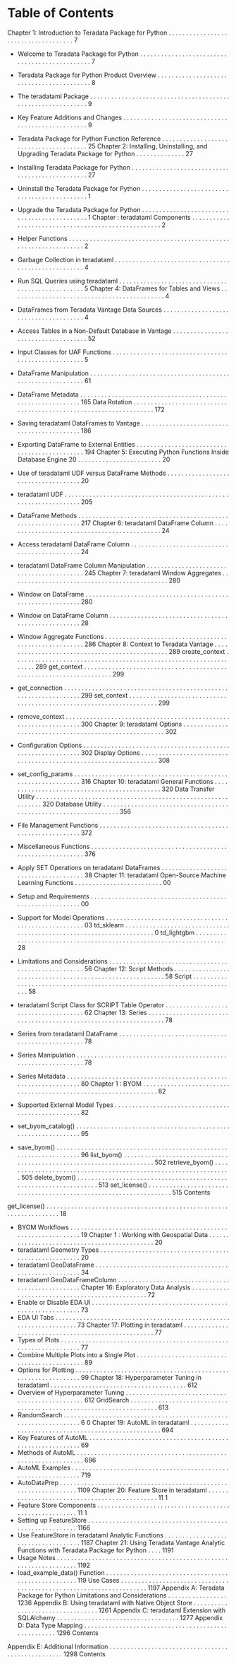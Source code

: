 # Table of Contents

Chapter 1: Introduction to Teradata Package for Python . . . . . . . . . . . . . . . . . . . . . . . . . . . . . . . . . . . .  7
* Welcome to Teradata Package for Python . . . . . . . . . . . . . . . . . . . . . . . . . . . . . . . . . . . . . . . . . . . . . .  7
* Teradata Package for Python Product Overview . . . . . . . . . . . . . . . . . . . . . . . . . . . . . . . . . . . . . . . . .  8
* The teradataml Package . . . . . . . . . . . . . . . . . . . . . . . . . . . . . . . . . . . . . . . . . . . . . . . . . . . . . . . . . . . .  9
* Key Feature Additions and Changes . . . . . . . . . . . . . . . . . . . . . . . . . . . . . . . . . . . . . . . . . . . . . . . . . .  9
* Teradata Package for Python Function Reference . . . . . . . . . . . . . . . . . . . . . . . . . . . . . . . . . . . . . . .  25
Chapter 2: Installing, Uninstalling, and Upgrading Teradata Package for Python . . . . . . . . . . . . . .  27
* Installing Teradata Package for Python . . . . . . . . . . . . . . . . . . . . . . . . . . . . . . . . . . . . . . . . . . . . . . . .  27
* Uninstall the Teradata Package for Python . . . . . . . . . . . . . . . . . . . . . . . . . . . . . . . . . . . . . . . . . . . . .
1
* Upgrade the Teradata Package for Python . . . . . . . . . . . . . . . . . . . . . . . . . . . . . . . . . . . . . . . . . . . . .
1
Chapter
: teradataml Components . . . . . . . . . . . . . . . . . . . . . . . . . . . . . . . . . . . . . . . . . . . . . . . . . . . .
2
* Helper Functions . . . . . . . . . . . . . . . . . . . . . . . . . . . . . . . . . . . . . . . . . . . . . . . . . . . . . . . . . . . . . . . . .
2
* Garbage Collection in teradataml . . . . . . . . . . . . . . . . . . . . . . . . . . . . . . . . . . . . . . . . . . . . . . . . . . . .
4
* Run SQL Queries using teradataml . . . . . . . . . . . . . . . . . . . . . . . . . . . . . . . . . . . . . . . . . . . . . . . . . .
5
Chapter 4: DataFrames for Tables and Views . . . . . . . . . . . . . . . . . . . . . . . . . . . . . . . . . . . . . . . . . . . .  4
* DataFrames from Teradata Vantage Data Sources . . . . . . . . . . . . . . . . . . . . . . . . . . . . . . . . . . . . . .  4
* Access Tables in a Non-Default Database in Vantage . . . . . . . . . . . . . . . . . . . . . . . . . . . . . . . . . . . .  52
* Input Classes for UAF Functions . . . . . . . . . . . . . . . . . . . . . . . . . . . . . . . . . . . . . . . . . . . . . . . . . . . .  5
* DataFrame Manipulation . . . . . . . . . . . . . . . . . . . . . . . . . . . . . . . . . . . . . . . . . . . . . . . . . . . . . . . . . . .  61
* DataFrame Metadata . . . . . . . . . . . . . . . . . . . . . . . . . . . . . . . . . . . . . . . . . . . . . . . . . . . . . . . . . . . .  165
Data Rotation . . . . . . . . . . . . . . . . . . . . . . . . . . . . . . . . . . . . . . . . . . . . . . . . . . . . . . . . . . . . . . . . . .  172
* Saving teradataml DataFrames to Vantage . . . . . . . . . . . . . . . . . . . . . . . . . . . . . . . . . . . . . . . . . . .  186
* Exporting DataFrame to External Entities . . . . . . . . . . . . . . . . . . . . . . . . . . . . . . . . . . . . . . . . . . . . .  194
Chapter 5: Executing Python Functions Inside Database Engine 20 . . . . . . . . . . . . . . . . . . . . . . . .  20
* Use of teradataml UDF versus DataFrame Methods . . . . . . . . . . . . . . . . . . . . . . . . . . . . . . . . . . . .  20
* teradataml UDF . . . . . . . . . . . . . . . . . . . . . . . . . . . . . . . . . . . . . . . . . . . . . . . . . . . . . . . . . . . . . . . . .  205
* DataFrame Methods . . . . . . . . . . . . . . . . . . . . . . . . . . . . . . . . . . . . . . . . . . . . . . . . . . . . . . . . . . . . .  217
Chapter 6: teradataml DataFrame Column . . . . . . . . . . . . . . . . . . . . . . . . . . . . . . . . . . . . . . . . . . . . .  24
* Access teradataml DataFrame Column . . . . . . . . . . . . . . . . . . . . . . . . . . . . . . . . . . . . . . . . . . . . . .  24
* teradataml DataFrame Column Manipulation . . . . . . . . . . . . . . . . . . . . . . . . . . . . . . . . . . . . . . . . . .  245
Chapter 7: teradataml Window Aggregates . . . . . . . . . . . . . . . . . . . . . . . . . . . . . . . . . . . . . . . . . . . . .  280
* Window on DataFrame . . . . . . . . . . . . . . . . . . . . . . . . . . . . . . . . . . . . . . . . . . . . . . . . . . . . . . . . . . .  280
* Window on DataFrame Column . . . . . . . . . . . . . . . . . . . . . . . . . . . . . . . . . . . . . . . . . . . . . . . . . . . .  28

* Window Aggregate Functions . . . . . . . . . . . . . . . . . . . . . . . . . . . . . . . . . . . . . . . . . . . . . . . . . . . . . .  286
Chapter 8: Context to Teradata Vantage . . . . . . . . . . . . . . . . . . . . . . . . . . . . . . . . . . . . . . . . . . . . . . .  289
create_context . . . . . . . . . . . . . . . . . . . . . . . . . . . . . . . . . . . . . . . . . . . . . . . . . . . . . . . . . . . . . . . . . .  289
get_context . . . . . . . . . . . . . . . . . . . . . . . . . . . . . . . . . . . . . . . . . . . . . . . . . . . . . . . . . . . . . . . . . . . .  299
* get_connection . . . . . . . . . . . . . . . . . . . . . . . . . . . . . . . . . . . . . . . . . . . . . . . . . . . . . . . . . . . . . . . . .  299
set_context . . . . . . . . . . . . . . . . . . . . . . . . . . . . . . . . . . . . . . . . . . . . . . . . . . . . . . . . . . . . . . . . . . . .  299
* remove_context . . . . . . . . . . . . . . . . . . . . . . . . . . . . . . . . . . . . . . . . . . . . . . . . . . . . . . . . . . . . . . . . .  300
Chapter 9: teradataml Options . . . . . . . . . . . . . . . . . . . . . . . . . . . . . . . . . . . . . . . . . . . . . . . . . . . . . . .  302
* Configuration Options . . . . . . . . . . . . . . . . . . . . . . . . . . . . . . . . . . . . . . . . . . . . . . . . . . . . . . . . . . . .  302
Display Options . . . . . . . . . . . . . . . . . . . . . . . . . . . . . . . . . . . . . . . . . . . . . . . . . . . . . . . . . . . . . . . . .  308
* set_config_params . . . . . . . . . . . . . . . . . . . . . . . . . . . . . . . . . . . . . . . . . . . . . . . . . . . . . . . . . . . . . .  316
Chapter 10: teradataml General Functions . . . . . . . . . . . . . . . . . . . . . . . . . . . . . . . . . . . . . . . . . . . . .  320
Data Transfer Utility . . . . . . . . . . . . . . . . . . . . . . . . . . . . . . . . . . . . . . . . . . . . . . . . . . . . . . . . . . . . . .  320
Database Utility . . . . . . . . . . . . . . . . . . . . . . . . . . . . . . . . . . . . . . . . . . . . . . . . . . . . . . . . . . . . . . . . .  356
* File Management Functions . . . . . . . . . . . . . . . . . . . . . . . . . . . . . . . . . . . . . . . . . . . . . . . . . . . . . . .  372
* Miscellaneous Functions . . . . . . . . . . . . . . . . . . . . . . . . . . . . . . . . . . . . . . . . . . . . . . . . . . . . . . . . . .  376
* Apply SET Operations on teradataml DataFrames . . . . . . . . . . . . . . . . . . . . . . . . . . . . . . . . . . . . . .  38
Chapter 11: teradataml Open-Source Machine Learning Functions . . . . . . . . . . . . . . . . . . . . . . . . .
00
* Setup and Requirements . . . . . . . . . . . . . . . . . . . . . . . . . . . . . . . . . . . . . . . . . . . . . . . . . . . . . . . . .
00
* Support for Model Operations . . . . . . . . . . . . . . . . . . . . . . . . . . . . . . . . . . . . . . . . . . . . . . . . . . . . . .
03
td_sklearn . . . . . . . . . . . . . . . . . . . . . . . . . . . . . . . . . . . . . . . . . . . . . . . . . . . . . . . . . . . . . . . . . . . . .
0
td_lightgbm . . . . . . . . . . . . . . . . . . . . . . . . . . . . . . . . . . . . . . . . . . . . . . . . . . . . . . . . . . . . . . . . . . . .
28
* Limitations and Considerations . . . . . . . . . . . . . . . . . . . . . . . . . . . . . . . . . . . . . . . . . . . . . . . . . . . . .
56
Chapter 12: Script Methods . . . . . . . . . . . . . . . . . . . . . . . . . . . . . . . . . . . . . . . . . . . . . . . . . . . . . . . . . .
58
Script . . . . . . . . . . . . . . . . . . . . . . . . . . . . . . . . . . . . . . . . . . . . . . . . . . . . . . . . . . . . . . . . . . . . . . . . .
58
* teradataml Script Class for SCRIPT Table Operator . . . . . . . . . . . . . . . . . . . . . . . . . . . . . . . . . . . . .
62
Chapter 13: Series . . . . . . . . . . . . . . . . . . . . . . . . . . . . . . . . . . . . . . . . . . . . . . . . . . . . . . . . . . . . . . . . .
78
* Series from teradataml DataFrame . . . . . . . . . . . . . . . . . . . . . . . . . . . . . . . . . . . . . . . . . . . . . . . . . .
78
* Series Manipulation . . . . . . . . . . . . . . . . . . . . . . . . . . . . . . . . . . . . . . . . . . . . . . . . . . . . . . . . . . . . . .
78
* Series Metadata . . . . . . . . . . . . . . . . . . . . . . . . . . . . . . . . . . . . . . . . . . . . . . . . . . . . . . . . . . . . . . . .
80
Chapter 1
: BYOM . . . . . . . . . . . . . . . . . . . . . . . . . . . . . . . . . . . . . . . . . . . . . . . . . . . . . . . . . . . . . . . . .
82
* Supported External Model Types . . . . . . . . . . . . . . . . . . . . . . . . . . . . . . . . . . . . . . . . . . . . . . . . . . .
82
* set_byom_catalog() . . . . . . . . . . . . . . . . . . . . . . . . . . . . . . . . . . . . . . . . . . . . . . . . . . . . . . . . . . . . . .
95
* save_byom() . . . . . . . . . . . . . . . . . . . . . . . . . . . . . . . . . . . . . . . . . . . . . . . . . . . . . . . . . . . . . . . . . . .
96
list_byom() . . . . . . . . . . . . . . . . . . . . . . . . . . . . . . . . . . . . . . . . . . . . . . . . . . . . . . . . . . . . . . . . . . . . .  502
retrieve_byom() . . . . . . . . . . . . . . . . . . . . . . . . . . . . . . . . . . . . . . . . . . . . . . . . . . . . . . . . . . . . . . . . .  505
delete_byom() . . . . . . . . . . . . . . . . . . . . . . . . . . . . . . . . . . . . . . . . . . . . . . . . . . . . . . . . . . . . . . . . . .  513
set_license() . . . . . . . . . . . . . . . . . . . . . . . . . . . . . . . . . . . . . . . . . . . . . . . . . . . . . . . . . . . . . . . . . . .  515
Contents

get_license() . . . . . . . . . . . . . . . . . . . . . . . . . . . . . . . . . . . . . . . . . . . . . . . . . . . . . . . . . . . . . . . . . . .
18
* BYOM Workflows . . . . . . . . . . . . . . . . . . . . . . . . . . . . . . . . . . . . . . . . . . . . . . . . . . . . . . . . . . . . . . .
19
Chapter 1
: Working with Geospatial Data . . . . . . . . . . . . . . . . . . . . . . . . . . . . . . . . . . . . . . . . . . . . .
20
* teradataml Geometry Types . . . . . . . . . . . . . . . . . . . . . . . . . . . . . . . . . . . . . . . . . . . . . . . . . . . . . . .
20
* teradataml GeoDataFrame . . . . . . . . . . . . . . . . . . . . . . . . . . . . . . . . . . . . . . . . . . . . . . . . . . . . . . . .
34
* teradataml GeoDataFrameColumn . . . . . . . . . . . . . . . . . . . . . . . . . . . . . . . . . . . . . . . . . . . . . . . . . .
Chapter 16: Exploratory Data Analysis . . . . . . . . . . . . . . . . . . . . . . . . . . . . . . . . . . . . . . . . . . . . . . . .
72
* Enable or Disable EDA UI . . . . . . . . . . . . . . . . . . . . . . . . . . . . . . . . . . . . . . . . . . . . . . . . . . . . . . . . .
73
* EDA UI Tabs . . . . . . . . . . . . . . . . . . . . . . . . . . . . . . . . . . . . . . . . . . . . . . . . . . . . . . . . . . . . . . . . . . .
73
Chapter 17: Plotting in teradataml . . . . . . . . . . . . . . . . . . . . . . . . . . . . . . . . . . . . . . . . . . . . . . . . . . . .
77
* Types of Plots . . . . . . . . . . . . . . . . . . . . . . . . . . . . . . . . . . . . . . . . . . . . . . . . . . . . . . . . . . . . . . . . . .
77
* Combine Multiple Plots into a Single Plot . . . . . . . . . . . . . . . . . . . . . . . . . . . . . . . . . . . . . . . . . . . . .
89
* Options for Plotting . . . . . . . . . . . . . . . . . . . . . . . . . . . . . . . . . . . . . . . . . . . . . . . . . . . . . . . . . . . . . .
99
Chapter 18: Hyperparameter Tuning in teradataml . . . . . . . . . . . . . . . . . . . . . . . . . . . . . . . . . . . . . . .  612
* Overview of Hyperparameter Tuning . . . . . . . . . . . . . . . . . . . . . . . . . . . . . . . . . . . . . . . . . . . . . . . .  612
GridSearch . . . . . . . . . . . . . . . . . . . . . . . . . . . . . . . . . . . . . . . . . . . . . . . . . . . . . . . . . . . . . . . . . . . .  613
* RandomSearch . . . . . . . . . . . . . . . . . . . . . . . . . . . . . . . . . . . . . . . . . . . . . . . . . . . . . . . . . . . . . . . . .  6
0
Chapter 19: AutoML in teradataml . . . . . . . . . . . . . . . . . . . . . . . . . . . . . . . . . . . . . . . . . . . . . . . . . . . .  694
* Key Features of AutoML . . . . . . . . . . . . . . . . . . . . . . . . . . . . . . . . . . . . . . . . . . . . . . . . . . . . . . . . . .  69
* Methods of AutoML . . . . . . . . . . . . . . . . . . . . . . . . . . . . . . . . . . . . . . . . . . . . . . . . . . . . . . . . . . . . . .  696
* AutoML Examples . . . . . . . . . . . . . . . . . . . . . . . . . . . . . . . . . . . . . . . . . . . . . . . . . . . . . . . . . . . . . . .  719
* AutoDataPrep . . . . . . . . . . . . . . . . . . . . . . . . . . . . . . . . . . . . . . . . . . . . . . . . . . . . . . . . . . . . . . . . .  1109
Chapter 20: Feature Store in teradataml . . . . . . . . . . . . . . . . . . . . . . . . . . . . . . . . . . . . . . . . . . . . . .  11
1
* Feature Store Components . . . . . . . . . . . . . . . . . . . . . . . . . . . . . . . . . . . . . . . . . . . . . . . . . . . . . . .  11
1
* Setting up FeatureStore . . . . . . . . . . . . . . . . . . . . . . . . . . . . . . . . . . . . . . . . . . . . . . . . . . . . . . . . .  1166
* Use FeatureStore in teradataml Analytic Functions . . . . . . . . . . . . . . . . . . . . . . . . . . . . . . . . . . . .  1187
Chapter 21: Using Teradata Vantage Analytic Functions with Teradata Package for Python . . . .  1191
* Usage Notes . . . . . . . . . . . . . . . . . . . . . . . . . . . . . . . . . . . . . . . . . . . . . . . . . . . . . . . . . . . . . . . . . .  1192
* load_example_data() Function . . . . . . . . . . . . . . . . . . . . . . . . . . . . . . . . . . . . . . . . . . . . . . . . . . . .  119
Use Cases . . . . . . . . . . . . . . . . . . . . . . . . . . . . . . . . . . . . . . . . . . . . . . . . . . . . . . . . . . . . . . . . . . . .  1197
Appendix A: Teradata Package for Python Limitations and Considerations . . . . . . . . . . . . . . . . .  1236
Appendix B: Using teradataml with Native Object Store . . . . . . . . . . . . . . . . . . . . . . . . . . . . . . . . .  1261
Appendix C: teradataml Extension with SQLAlchemy . . . . . . . . . . . . . . . . . . . . . . . . . . . . . . . . . . .  1277
Appendix D: Data Type Mapping . . . . . . . . . . . . . . . . . . . . . . . . . . . . . . . . . . . . . . . . . . . . . . . . . . . .  1296
Contents

Appendix E: Additional Information . . . . . . . . . . . . . . . . . . . . . . . . . . . . . . . . . . . . . . . . . . . . . . . . . .  1298
Contents